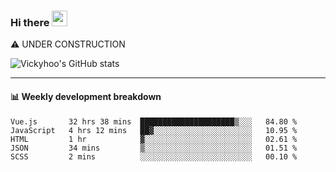 ### Hi there <a href="https://www.gautamkrishnar.com/"><img src="https://media.giphy.com/media/hvRJCLFzcasrR4ia7z/giphy.gif" width="25px"></a>
⚠️ UNDER CONSTRUCTION

![Vickyhoo's GitHub stats](https://github-readme-stats.vercel.app/api?username=vickyhoo&theme=react&show_icons=true)

---

#### :bar_chart: Weekly development breakdown

<!--START_SECTION:waka-->
```text
Vue.js       32 hrs 38 mins  █████████████████████▒░░░   84.80 % 
JavaScript   4 hrs 12 mins   ██▓░░░░░░░░░░░░░░░░░░░░░░   10.95 % 
HTML         1 hr            ▓░░░░░░░░░░░░░░░░░░░░░░░░   02.61 % 
JSON         34 mins         ▒░░░░░░░░░░░░░░░░░░░░░░░░   01.51 % 
SCSS         2 mins          ░░░░░░░░░░░░░░░░░░░░░░░░░   00.10 % 
```
<!--END_SECTION:waka-->


<!--
**vickyhoo/vickyhoo** is a ✨ _special_ ✨ repository because its `README.md` (this file) appears on your GitHub profile.

Here are some ideas to get you started:

- 🔭 I’m currently working on ...
- 🌱 I’m currently learning ...
- 👯 I’m looking to collaborate on ...
- 🤔 I’m looking for help with ...
- 💬 Ask me about ...
- 📫 How to reach me: ...
- 😄 Pronouns: ...
- ⚡ Fun fact: ...
-->
